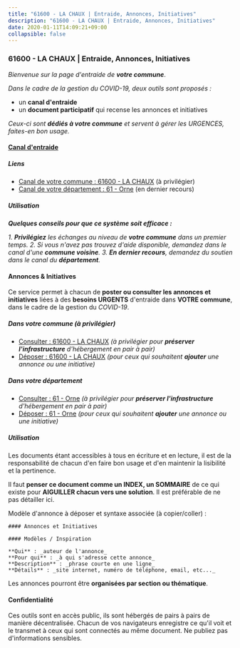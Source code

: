```yaml
---
title: "61600 - LA CHAUX | Entraide, Annonces, Initiatives"
description: "61600 - LA CHAUX | Entraide, Annonces, Initiatives"
date: 2020-01-11T14:09:21+09:00
collapsible: false
---
```


### 61600 - LA CHAUX | Entraide, Annonces, Initiatives

_Bienvenue sur la page d'entraide de **votre commune**_.

_Dans le cadre de la gestion du COVID-19, deux outils sont proposés :_

- un **canal d'entraide**
- un **document participatif** qui recense les annonces et initiatives

_Ceux-ci sont **dédiés à votre commune** et servent à gérer les URGENCES, faites-en bon usage._

#### [Canal d'entraide](https://entraide.stopcoronavirus.tech/#/channel/61600_la-chaux)

##### Liens

- [Canal de votre commune : 61600 	- LA CHAUX](https://entraide.stopcoronavirus.tech/#/channel/61600_la-chaux) (à privilégier)
- [Canal de votre département : 61 	- Orne](https://entraide.stopcoronavirus.tech/#/channel/61_orne) (en dernier recours)

##### Utilisation

_**Quelques conseils pour que ce système soit efficace :**_

_1. **Privilégiez** les échanges au niveau de **votre commune** dans un premier temps._
_2. Si vous n'avez pas trouvez d'aide disponible, demandez dans le canal d'une **commune voisine**._
_3. **En dernier recours**, demandez du soutien dans le canal du **département**._

#### Annonces & Initiatives


Ce service permet à chacun de **poster ou consulter les annonces et initiatives** liées à des **besoins
URGENTS** d'entraide dans **VOTRE commune**, dans le cadre de la gestion du _COVID-19_.

##### Dans votre commune (à privilégier)

- [Consulter : 61600 	- LA CHAUX](https://docs.stopcoronavirus.tech/#/r/markdown/61600_la-chaux/4XTTM98b5xMmpc1u7ZPVYU6aTBLM8KiaGTVUojP85X8cdhGMn) _(à privilégier pour **préserver l'infrastructure** d'hébergement en pair à pair)_
- [Déposer : 61600 	- LA CHAUX](https://docs.stopcoronavirus.tech/#/w/markdown/61600_la-chaux/4XTTM98b5xMmpc1u7ZPVYU6aTBLM8KiaGTVUojP85X8cdhGMn-K3TgURyHQ4RfBm8yQ164Ubh1xw8y1jetFqeWdXrrXwbcTAfPkoGzxs34QtDcwYW7Pm3dJWEEuQAn5BXiL1s2cv4Gvb42atT4Zg68br4sXnY5ohz24f7cDStqaTqYvWG64uSnFDKE) _(pour ceux qui souhaitent **ajouter** une annonce ou une initiative)_

##### Dans votre département

- [Consulter : 61 	- Orne](https://docs.stopcoronavirus.tech/#/r/markdown/61_orne/4XTTM7JxGK6NxaKY6Y8dKGfHmSManyy6z5d78TaTcUn3zJjy6) _(à privilégier pour **préserver l'infrastructure** d'hébergement en pair à pair)_
- [Déposer : 61 	- Orne](https://docs.stopcoronavirus.tech/#/w/markdown/61_orne/4XTTM7JxGK6NxaKY6Y8dKGfHmSManyy6z5d78TaTcUn3zJjy6-K3TgUN9f9h2Fmk7w15QXNPtmJYWWDYEB4sLb6BW46ErzRh2NG4TmnnXd3GJfJ3dVSNBE8WudjKbLAy4CD2mQTtYeoUAUzvKztzGsCxcQ4ezpe7WGMgkNubsBkL3vV47Zushr5DqN) _(pour ceux qui souhaitent **ajouter** une annonce ou une initiative)_


##### Utilisation

Les documents étant accessibles à tous en écriture et en lecture, il est de la
responsabilité de chacun d'en faire bon usage et d'en maintenir la lisibilité
et la pertinence.

Il faut **penser ce document comme un INDEX, un SOMMAIRE** de ce qui existe
pour **AIGUILLER chacun vers une solution**. Il est préférable de ne pas détailler ici.

Modèle d'annonce à déposer et syntaxe associée (à copier/coller) :

    #### Annonces et Initiatives

    #### Modèles / Inspiration

    **Qui** : _auteur de l'annonce_
    **Pour qui** : _à qui s'adresse cette annonce_
    **Description** : _phrase courte en une ligne_
    **Détails** : _site internet, numéro de téléphone, email, etc..._


Les annonces pourront être **organisées par section ou thématique**.

#### Confidentialité

Ces outils sont en accès public, ils sont hébergés de pairs à pairs de manière décentralisée.
Chacun de vos navigateurs enregistre ce qu'il voit et le transmet à ceux qui sont connectés au même document.
Ne publiez pas d'informations sensibles.
